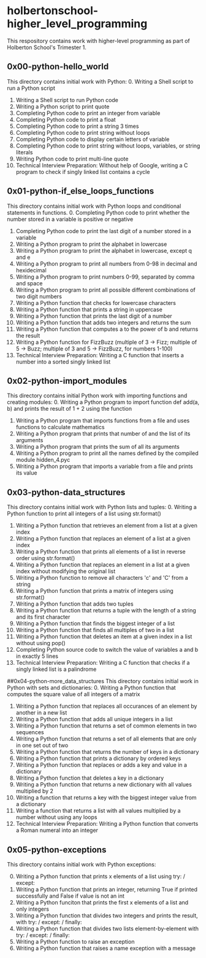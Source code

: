 # holbertonschool-higher_level_programming
This respository contains work with higher-level programming as part of Holberton School's Trimester 1.

## 0x00-python-hello_world
This directory contains initial work with Python:
0. Writing a Shell script to run a Python script
1. Writing a Shell script to run Python code
2. Writing a Python script to print quote
3. Completing Python code to print an integer from variable
4. Completing Python code to print a float
5. Completing Python code to print a string 3 times
6. Completing Python code to print string without loops
7. Completing Python code to display certain letters of variable
8. Completing Python code to print string without loops, variables, or string literals
9. Writing Python code to print multi-line quote
10. Technical Interview Preparation:
Without help of Google, writing a C program to check if singly linked list contains a cycle

## 0x01-python-if_else_loops_functions
This directory contains initial work with Python loops and conditional statements in functions.
0. Completing Python code to print whether the number stored in a variable is positive or negative
1. Completing Python code to print the last digit of a number stored in a variable
2. Writing a Python program to print the alphabet in lowercase
3. Writing a Python program to print the alphabet in lowercase, except q and e
4. Writing a Python program to print all numbers from 0-98 in decimal and hexidecimal
5. Writing a Python program to print numbers 0-99, separated by comma and space
6. Writing a Python program to print all possible different combinations of two digit numbers
7. Writing a Python function that checks for lowercase characters
8. Writing a Python function that prints a string in uppercase
9. Writing a Python function that prints the last digit of a number
10. Writing a Python function that adds two integers and returns the sum
11. Writing a Python function that computes a to the power of b and returns the result
12. Writing a Python function for FizzBuzz
(multiple of 3 -> Fizz; multiple of 5 -> Buzz; multiple of 3 and 5 -> FizzBuzz, for numbers 1-100)
13. Technical Interview Preparation:
Writing a C function that inserts a number into a sorted singly linked list

## 0x02-python-import_modules
This directory contains initial Python work with importing functions and creating modules:
0. Writing a Python program to import function def add(a, b) and prints the result of 1 + 2 using the function
1. Writing a Python program that imports functions from a file and uses functions to calculate mathematics
2. Writing a Python program that prints that number of and the list of its arguments
3. Writing a Python program that prints the sum of all its arguments
4. Writing a Python program to print all the names defined by the compiled module hidden_4.pyc
5. Writing a Python program that imports a variable from a file and prints its value

## 0x03-python-data_structures
This directory contains initial work with Python lists and tuples:
0. Writing a Python function to print all integers of a list using str.format()
1. Writing a Python function that retrieves an element from a list at a given index
2. Writing a Python function that replaces an element of a list at a given index
3. Writing a Python function that prints all elements of a list in reverse order using str.format()
4. Writing a Python function that replaces an element in a list at a given index without modifying the original list
5. Writing a Python function to remove all characters 'c' and 'C' from a string
6. Writing a Python function that prints a matrix of integers using str.format()
7. Writing a Python function that adds two tuples
8. Writing a Python function that returns a tuple with the length of a string and its first character
9. Writing a Python function that finds the biggest integer of a list
10. Writing a Python function that finds all multiples of two in a list
11. Writing a Python function that deletes an item at a given index in a list without using pop()
12. Completing Python source code to switch the value of variables a and b in exactly 5 lines
13. Technical Interview Preparation:
Writing a C function that checks if a singly linked list is a palindrome

##0x04-python-more_data_structures
This directory contains initial work in Python with sets and dictionaries:
0. Writing a Python function that computes the square value of all integers of a matrix
1. Writing a Python function that replaces all occurances of an element by another in a new list
2. Writing a Python function that adds all unique integers in a list
3. Writing a Python function that returns a set of common elements in two sequences
4. Writing a Python function that returns a set of all elements that are only in one set out of two
5. Writing a Python function that returns the number of keys in a dictionary
6. Writing a Python function that prints a dictionary by ordered keys
7. Writing a Python function that replaces or adds a key and value in a dictionary
8. Writing a Python function that deletes a key in a dictionary
9. Writing a Python function that returns a new dictionary with all values multiplied by 2
10. Writing a function that returns a key with the biggest integer value from a dictionary
11. Writing a function that returns a list with all values multiplied by a number without using any loops
12. Technical Interview Preparation:
Writing a Python function that converts a Roman numeral into an integer

## 0x05-python-exceptions
This directory contains initial work with Python exceptions:

0. Writing a Python function that prints x elements of a list using try: / except:
1. Writing a Python function that prints an integer, returning True if printed successfully and False if value is not an int
2. Writing a Python funciton that prints the first x elements of a list and only integers
3. Writing a Python function that divides two integers and prints the result, with try: / except: / finally:
4. Writing a Python function that divides two lists element-by-element with try: / except: / finally:
5. Writing a Python function to raise an exception
6. Writing a Python function that raises a name exception with a message
